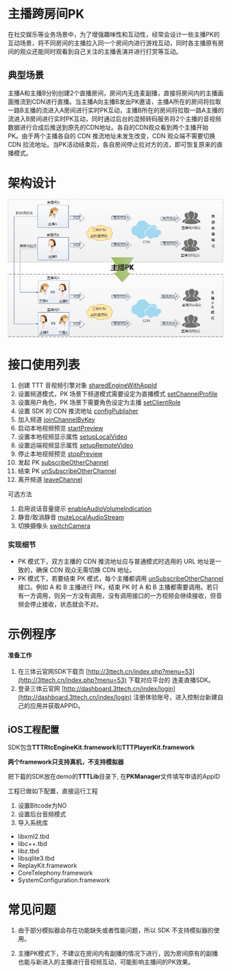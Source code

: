 # 主播跨房间PK
在社交娱乐等业务场景中，为了增强趣味性和互动性，经常会设计一些主播PK的互动场景，将不同房间的主播拉入同一个房间内进行游戏互动，同时各主播原有房间的观众还能同时观看到自己关注的主播表演并进行打赏等互动。

## 典型场景
主播A和主播B分别创建2个直播房间，房间内无连麦副播，直接将房间内的主播画面推流到CDN进行直播。当主播A向主播B发出PK邀请，主播A所在的房间将拉取一路B主播的流进入A房间进行实时PK互动，主播B所在的房间将拉取一路A主播的流进入B房间进行实时PK互动，同时通过后台的混频转码服务将2个主播的音视频数据进行合成后推送到原先的CDN地址。各自的CDN观众看到两个主播开始 PK。由于两个主播各自的 CDN 推流地址未发生改变，CDN 观众端不需要切换 CDN 拉流地址。当PK活动结束后，各自房间停止拉对方的流，即可恢复原来的直播模式。


# 架构设计

![](TTTLib/PK.png)


# 接口使用列表

1. 创建 TTT 音视频引擎对象 [sharedEngineWithAppId](http://www.3ttech.cn/index.php?menu=72&type=iOS#sharedEngineWithAppId)
2. 设置频道模式，PK 场景下频道模式需要设定为直播模式 [setChannelProfile](http://www.3ttech.cn/index.php?menu=72&type=iOS#setChannelProfile)
3. 设置用户角色，PK 场景下需要角色设定为主播 [setClientRole](http://www.3ttech.cn/index.php?menu=72&type=iOS#setClientRole) 
4. 设置 SDK 的 CDN 推流地址 [configPublisher](http://www.3ttech.cn/index.php?menu=72&type=iOS#configPublisher) 
5. 加入频道 [joinChannelByKey](http://www.3ttech.cn/index.php?menu=72&type=iOS#joinChannelByKey)
6. 启动本地视频预览 [startPreview](http://www.3ttech.cn/index.php?menu=72&type=iOS#startPreview)
7. 设置本地视频显示属性 [setupLocalVideo](http://www.3ttech.cn/index.php?menu=72&type=iOS#setupLocalVideo)
8. 设置远端视频显示属性 [setupRemoteVideo](http://www.3ttech.cn/index.php?menu=72&type=iOS#setupRemoteVideo)
9. 停止本地视频预览 [stopPreview](http://www.3ttech.cn/index.php?menu=72&type=iOS#stopPreview)
10. 发起 PK [subscribeOtherChannel](http://www.3ttech.cn/index.php?menu=72&type=iOS#subscribeOtherChannel) 
11. 结束 PK [unSubscribeOtherChannel](http://www.3ttech.cn/index.php?menu=72&type=iOS#unSubscribeOtherChannel)
12. 离开频道 [leaveChannel](http://www.3ttech.cn/index.php?menu=72&type=iOS#leaveChannel)

可选方法

1. 启用说话音量提示 [enableAudioVolumeIndication](http://www.3ttech.cn/index.php?menu=72&type=iOS#enableAudioVolumeIndication)
2. 静音/取消静音 [muteLocalAudioStream](http://www.3ttech.cn/index.php?menu=72&type=iOS#muteLocalAudioStream)
3. 切换摄像头 [switchCamera](http://www.3ttech.cn/index.php?menu=72&type=iOS#switchCamera)

### 实现细节
* PK 模式下，双方主播的 CDN 推流地址应与普通模式时选用的 URL 地址是一致的，确保 CDN 观众无需切换 CDN 地址。
* PK 模式下，若要结束 PK 模式，每个主播都调用 [unSubscribeOtherChannel]() 接口。例如 A 和 B 主播进行 PK，结束 PK 时 A 和 B 主播都需要调用。若只有一方调用，则另一方没有调用，没有调用接口的一方视频会继续接收，但音频会停止接收，状态就会不对。

# 示例程序

#### 准备工作
1. 在三体云官网SDK下载页 [http://3ttech.cn/index.php?menu=53](http://3ttech.cn/index.php?menu=53) 下载对应平台的 连麦直播SDK。
2. 登录三体云官网 [http://dashboard.3ttech.cn/index/login](http://dashboard.3ttech.cn/index/login) 注册体验账号，进入控制台新建自己的应用并获取APPID。

## iOS工程配置

SDK包含**TTTRtcEngineKit.framework**和**TTTPlayerKit.framework** 

**两个framework只支持真机，不支持模拟器**


把下载的SDK放在demo的**TTTLib**目录下, 在**PKManager**文件填写申请的AppID

工程已做如下配置，直接运行工程

1. 设置Bitcode为NO
2. 设置后台音频模式
3. 导入系统库

 * libxml2.tbd
 * libc++.tbd
 * libz.tbd
 * libsqlite3.tbd
 * ReplayKit.framework
 * CoreTelephony.framework
 * SystemConfiguration.framework
   

# 常见问题
1. 由于部分模拟器会存在功能缺失或者性能问题，所以 SDK 不支持模拟器的使用。

2. 主播PK模式下，不建议在房间内有副播的情况下进行，因为房间原有的副播也能与新进入的主播进行音视频互动，可能影响主播间的PK效果。
